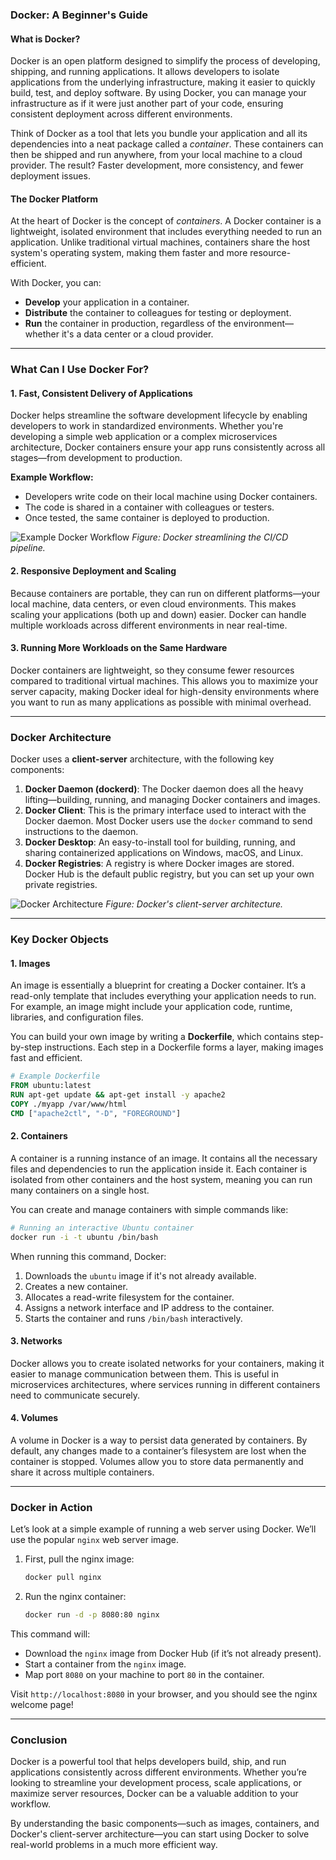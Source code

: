 ### Docker: A Beginner's Guide

#### What is Docker?
Docker is an open platform designed to simplify the process of developing, shipping, and running applications. It allows developers to isolate applications from the underlying infrastructure, making it easier to quickly build, test, and deploy software. By using Docker, you can manage your infrastructure as if it were just another part of your code, ensuring consistent deployment across different environments.

Think of Docker as a tool that lets you bundle your application and all its dependencies into a neat package called a *container*. These containers can then be shipped and run anywhere, from your local machine to a cloud provider. The result? Faster development, more consistency, and fewer deployment issues.

#### The Docker Platform
At the heart of Docker is the concept of *containers*. A Docker container is a lightweight, isolated environment that includes everything needed to run an application. Unlike traditional virtual machines, containers share the host system's operating system, making them faster and more resource-efficient.

With Docker, you can:
- **Develop** your application in a container.
- **Distribute** the container to colleagues for testing or deployment.
- **Run** the container in production, regardless of the environment—whether it's a data center or a cloud provider.

---

### What Can I Use Docker For?

#### 1. **Fast, Consistent Delivery of Applications**
Docker helps streamline the software development lifecycle by enabling developers to work in standardized environments. Whether you're developing a simple web application or a complex microservices architecture, Docker containers ensure your app runs consistently across all stages—from development to production.

**Example Workflow:**
- Developers write code on their local machine using Docker containers.
- The code is shared in a container with colleagues or testers.
- Once tested, the same container is deployed to production.

![Example Docker Workflow](https://raw.githubusercontent.com/docker/media/master/src/images/blog/guestblog_images/ci-example.png)
*Figure: Docker streamlining the CI/CD pipeline.*

#### 2. **Responsive Deployment and Scaling**
Because containers are portable, they can run on different platforms—your local machine, data centers, or even cloud environments. This makes scaling your applications (both up and down) easier. Docker can handle multiple workloads across different environments in near real-time.

#### 3. **Running More Workloads on the Same Hardware**
Docker containers are lightweight, so they consume fewer resources compared to traditional virtual machines. This allows you to maximize your server capacity, making Docker ideal for high-density environments where you want to run as many applications as possible with minimal overhead.

---

### Docker Architecture
Docker uses a **client-server** architecture, with the following key components:

1. **Docker Daemon (dockerd)**: The Docker daemon does all the heavy lifting—building, running, and managing Docker containers and images.
2. **Docker Client**: This is the primary interface used to interact with the Docker daemon. Most Docker users use the `docker` command to send instructions to the daemon.
3. **Docker Desktop**: An easy-to-install tool for building, running, and sharing containerized applications on Windows, macOS, and Linux.
4. **Docker Registries**: A registry is where Docker images are stored. Docker Hub is the default public registry, but you can set up your own private registries.

![Docker Architecture](https://docs.docker.com/get-started/images/architecture.svg)
*Figure: Docker's client-server architecture.*

---

### Key Docker Objects

#### 1. **Images**
An image is essentially a blueprint for creating a Docker container. It’s a read-only template that includes everything your application needs to run. For example, an image might include your application code, runtime, libraries, and configuration files.

You can build your own image by writing a **Dockerfile**, which contains step-by-step instructions. Each step in a Dockerfile forms a layer, making images fast and efficient.

```dockerfile
# Example Dockerfile
FROM ubuntu:latest
RUN apt-get update && apt-get install -y apache2
COPY ./myapp /var/www/html
CMD ["apache2ctl", "-D", "FOREGROUND"]
```

#### 2. **Containers**
A container is a running instance of an image. It contains all the necessary files and dependencies to run the application inside it. Each container is isolated from other containers and the host system, meaning you can run many containers on a single host.

You can create and manage containers with simple commands like:

```bash
# Running an interactive Ubuntu container
docker run -i -t ubuntu /bin/bash
```

When running this command, Docker:
1. Downloads the `ubuntu` image if it's not already available.
2. Creates a new container.
3. Allocates a read-write filesystem for the container.
4. Assigns a network interface and IP address to the container.
5. Starts the container and runs `/bin/bash` interactively.

#### 3. **Networks**
Docker allows you to create isolated networks for your containers, making it easier to manage communication between them. This is useful in microservices architectures, where services running in different containers need to communicate securely.

#### 4. **Volumes**
A volume in Docker is a way to persist data generated by containers. By default, any changes made to a container’s filesystem are lost when the container is stopped. Volumes allow you to store data permanently and share it across multiple containers.

---

### Docker in Action

Let’s look at a simple example of running a web server using Docker. We’ll use the popular `nginx` web server image.

1. First, pull the nginx image:

   ```bash
   docker pull nginx
   ```

2. Run the nginx container:

   ```bash
   docker run -d -p 8080:80 nginx
   ```

This command will:
- Download the `nginx` image from Docker Hub (if it’s not already present).
- Start a container from the `nginx` image.
- Map port `8080` on your machine to port `80` in the container.

Visit `http://localhost:8080` in your browser, and you should see the nginx welcome page!

---

### Conclusion

Docker is a powerful tool that helps developers build, ship, and run applications consistently across different environments. Whether you’re looking to streamline your development process, scale applications, or maximize server resources, Docker can be a valuable addition to your workflow.

By understanding the basic components—such as images, containers, and Docker's client-server architecture—you can start using Docker to solve real-world problems in a much more efficient way.
